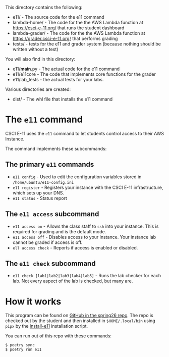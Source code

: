This directory contains the following:
* e11/ - The source code for the e11 command
* lambda-home/ - The code for the the AWS Lambda function at https://csci-e-11.org/ that runs the student dashboard
* lambda-grader/ - The code for the the AWS Lambda function at https://grader.csci-e-11.org/ that performs grading
* tests/ - tests for the e11 and grader system (because nothing should be written without a test)

You will also find in this directory:
* e11/__main__.py - The actual code for the e11 command
* e11/e11core - The code that implements core functions for the grader
* e11/lab_tests - the actual tests for your labs.

Various directories are created:

* dist/ - The whl file that installs the e11 command

# The `e11` command
CSCI E-11 uses the `e11` command to let students control access to their AWS Instance.

The command implements these subcommands:

## The primary `e11` commands
* `e11 config` - Used to edit the configuration variables stored in `/home/ubuntu/e11-config.ini`
* `e11 register` - Registers your instance with the CSCI E-11 infrastructure, which sets up your DNS.
* `e11 status` - Status report

## The `e11 access` subcommand
* `e11 access on` - Allows the class staff to `ssh` into your instance. This is required for grading and is the default mode.
* `e11 access off` - Disables access to your instance. Your instance lab cannot be graded if access is off.
* `ell access check` - Reports if access is enabled or disabled.

## The `e11 check` subcommand
* `e11 check [lab1|lab2|lab3|lab4|lab5]` - Runs the lab checker for each lab. Not every aspect of the lab is checked, but many are.

# How it works
This program can be found on [GitHub in the spring26 repo](https://github.com/Harvard-CSCI-E-11/spring26/tree/main/etc/e11). The repo is checked out by the student and then installed in `$HOME/.local/bin` using `pipx` by the [install-e11](https://github.com/Harvard-CSCI-E-11/spring26/blob/main/etc/install-e11) installation script.

You can run out of this repo with these commands:
```
$ poetry sync
$ poetry run e11
```
